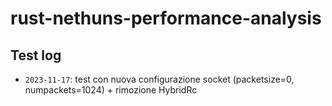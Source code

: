 # rust-nethuns-performance-analysis

## Test log

- `2023-11-17`: test con nuova configurazione socket (packetsize=0, numpackets=1024) + rimozione HybridRc
